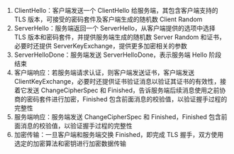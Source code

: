1. ClientHello：客户端发送一个 ClientHello 给服务端，其包含客户端支持的 TLS 版本，可接受的密码套件及客户端生成的随机数 Client Random
2. ServerHello：服务端返回一个 ServerHello，从客户端提供的选项中选择 TLS 版本和密码套件，并提供服务端生成的随机数 Server Random 和证书，必要时还提供 ServerKeyExchange，提供更多加密相关的参数
3. ServerHelloDone：服务端发送 ServerHelloDone，表示服务端 Hello 阶段结束
4. 客户端响应：若服务端请求认证，则客户端发送证书，客户端发送 ClientKeyExchange，必要时还提供证书验证消息以验证其证书的有效性，接着它发送 ChangeCipherSpec 和 Finished，告诉服务端后续消息使用之前协商的密码套件进行加密，Finished 包含前面消息的校验值，以验证握手过程的完整性
5. 服务端响应：服务端发送 ChangeCipherSpec 和 Finished，Finished 包含前面消息的校验值，以验证握手过程的完整性
6. 加密传输：一旦客户端和服务端交换 Finished，即完成 TLS 握手，双方使用选定的加密算法和密钥进行加密数据传输
